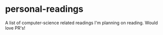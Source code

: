 # personal-readings
A list of computer-science related readings I'm planning on reading. Would love PR's!
